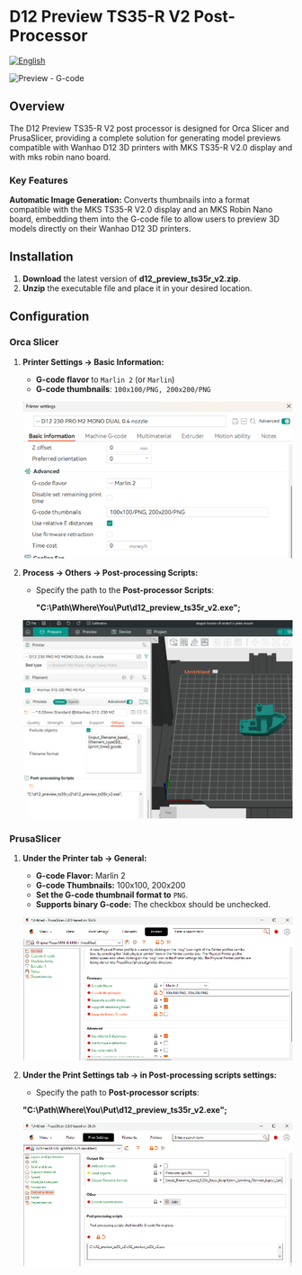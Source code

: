 # D12 Preview TS35-R V2 Post-Processor
[![English](https://img.shields.io/badge/language-français-blue)](./README.fr.md)

<img src="img/orca_slicer_0.jpg" alt="Preview - G-code" width="200">

## Overview

The D12 Preview TS35-R V2 post processor is designed for Orca Slicer and PrusaSlicer, providing a complete solution for generating model previews compatible with Wanhao D12 3D printers with MKS TS35-R V2.0 display and with mks robin nano board.

### Key Features

**Automatic Image Generation:** Converts thumbnails into a format compatible with the MKS TS35-R V2.0 display and an MKS Robin Nano board, embedding them into the G-code file to allow users to preview 3D models directly on their Wanhao D12 3D printers.

## Installation

1. **Download** the latest version of **d12_preview_ts35r_v2.zip**.
2. **Unzip** the executable file and place it in your desired location.

## Configuration

### Orca Slicer

1. **Printer Settings -> Basic Information:**
   - **G-code flavor** to `Marlin 2` (or `Marlin`)
   - **G-code thumbnails**: `100x100/PNG, 200x200/PNG`

    ![Orca Slicer - ](img/orca_slicer_1.png)


2. **Process -> Others -> Post-processing Scripts:**
   - Specify the path to the **Post-processor Scripts**:
    
     **"C:\Path\Where\You\Put\d12_preview_ts35r_v2.exe";**

    ![Orca Slicer - post-processor executable](img/orca_slicer_2.png)


### PrusaSlicer

1. **Under the Printer tab -> General:**
   - **G-code Flavor:** Marlin 2
   - **G-code Thumbnails:** 100x100, 200x200
   - **Set the G-code thumbnail format to** `PNG`.
   - **Supports binary G-code:** The checkbox should be unchecked.

   ![PrusaSlicer - Gcode](img/prusaslicer_1.png)

2. **Under the Print Settings tab -> in Post-processing scripts settings:**
    - Specify the path to **Post-processor scripts**:

   **"C:\Path\Where\You\Put\d12_preview_ts35r_v2.exe";**

   ![PrusaSlicer - Post-processing Scripts](img/prusaslicer_2.png)